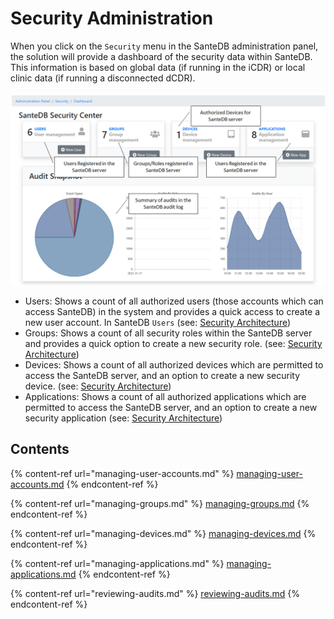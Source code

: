 # Security Administration

When you click on the `Security` menu in the SanteDB administration panel, the solution will provide a dashboard of the security data within SanteDB. This information is based on global data (if running in the iCDR) or local clinic data (if running a disconnected dCDR).

![](<../../../../.gitbook/assets/image (426) (1) (1) (1) (1) (1).png>)

* Users: Shows a count of all authorized users (those accounts which can access SanteDB) in the system and provides a quick access to create a new user account. In SanteDB `Users` (see: [Security Architecture](../../../../santedb/security-architecture.md#authentication-architecture))
* Groups: Shows a count of all security roles within the SanteDB server and provides a quick option to create a new security role. (see: [Security Architecture](../../../../santedb/security-architecture.md#authentication-architecture))
* Devices: Shows a count of all authorized devices which are permitted to access the SanteDB server, and an option to create a new security device. (see: [Security Architecture](../../../../santedb/security-architecture.md#authentication-architecture))
* Applications: Shows a count of all authorized applications which are permitted to access the SanteDB server, and an option to create a new security application (see: [Security Architecture](../../../../santedb/security-architecture.md#authentication-architecture))

## Contents

{% content-ref url="managing-user-accounts.md" %}
[managing-user-accounts.md](managing-user-accounts.md)
{% endcontent-ref %}

{% content-ref url="managing-groups.md" %}
[managing-groups.md](managing-groups.md)
{% endcontent-ref %}

{% content-ref url="managing-devices.md" %}
[managing-devices.md](managing-devices.md)
{% endcontent-ref %}

{% content-ref url="managing-applications.md" %}
[managing-applications.md](managing-applications.md)
{% endcontent-ref %}

{% content-ref url="reviewing-audits.md" %}
[reviewing-audits.md](reviewing-audits.md)
{% endcontent-ref %}
